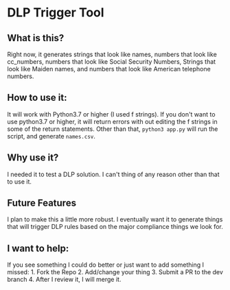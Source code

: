 # DLP Trigger Tool
## What is this?
Right now, it generates strings that look like names, numbers that look like cc_numbers, 
numbers that look like Social Security Numbers, Strings that look like Maiden names, and 
numbers that look like American telephone numbers. 
## How to use it:
It will work with Python3.7 or higher (I used f strings). If you don't want to use python3.7 or higher,
it will return errors with out editing the f strings in some of the return statements. Other than that,
`python3 app.py` will run the script, and generate `names.csv`. 
## Why use it?
I needed it to test a DLP solution. I can't thing of any reason other than that to use it. 
## Future Features
I plan to make this a little more robust. I eventually want it to generate things that will trigger
DLP rules based on the major compliance things we look for. 
## I want to help:
If you see something I could do better or just want to add something I missed:
    1. Fork the Repo
    2. Add/change your thing
    3. Submit a PR to the dev branch
    4. After I review it, I will merge it.

